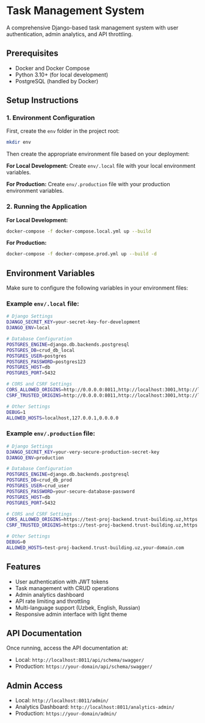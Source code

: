 # Task Management System

A comprehensive Django-based task management system with user authentication, admin analytics, and API throttling.

## Prerequisites

- Docker and Docker Compose
- Python 3.10+ (for local development)
- PostgreSQL (handled by Docker)

## Setup Instructions

### 1. Environment Configuration

First, create the `env` folder in the project root:

```bash
mkdir env
```

Then create the appropriate environment file based on your deployment:

**For Local Development:**
Create `env/.local` file with your local environment variables.

**For Production:**
Create `env/.production` file with your production environment variables.

### 2. Running the Application

**For Local Development:**
```bash
docker-compose -f docker-compose.local.yml up --build
```

**For Production:**
```bash
docker-compose -f docker-compose.prod.yml up --build -d
```

## Environment Variables

Make sure to configure the following variables in your environment files:

### Example `env/.local` file:
```bash
# Django Settings
DJANGO_SECRET_KEY=your-secret-key-for-development
DJANGO_ENV=local

# Database Configuration
POSTGRES_ENGINE=django.db.backends.postgresql
POSTGRES_DB=crud_db_local
POSTGRES_USER=postgres
POSTGRES_PASSWORD=postgres123
POSTGRES_HOST=db
POSTGRES_PORT=5432

# CORS and CSRF Settings
CORS_ALLOWED_ORIGINS=http://0.0.0.0:8011,http://localhost:3001,http://localhost:3000,http://localhost:8011
CSRF_TRUSTED_ORIGINS=http://0.0.0.0:8011,http://localhost:3001,http://localhost:3000,http://localhost:8011

# Other Settings
DEBUG=1
ALLOWED_HOSTS=localhost,127.0.0.1,0.0.0.0
```

### Example `env/.production` file:
```bash
# Django Settings
DJANGO_SECRET_KEY=your-very-secure-production-secret-key
DJANGO_ENV=production

# Database Configuration
POSTGRES_ENGINE=django.db.backends.postgresql
POSTGRES_DB=crud_db_prod
POSTGRES_USER=crud_user
POSTGRES_PASSWORD=your-secure-database-password
POSTGRES_HOST=db
POSTGRES_PORT=5432

# CORS and CSRF Settings
CORS_ALLOWED_ORIGINS=https://test-proj-backend.trust-building.uz,https://test-proj-client.trust-building.uz
CSRF_TRUSTED_ORIGINS=https://test-proj-backend.trust-building.uz,https://test-proj-client.trust-building.uz

# Other Settings
DEBUG=0
ALLOWED_HOSTS=test-proj-backend.trust-building.uz,your-domain.com
```

## Features

- User authentication with JWT tokens
- Task management with CRUD operations
- Admin analytics dashboard
- API rate limiting and throttling
- Multi-language support (Uzbek, English, Russian)
- Responsive admin interface with light theme

## API Documentation

Once running, access the API documentation at:
- Local: `http://localhost:8011/api/schema/swagger/`
- Production: `https://your-domain/api/schema/swagger/`

## Admin Access

- Local: `http://localhost:8011/admin/`
- Analytics Dashboard: `http://localhost:8011/analytics-admin/`
- Production: `https://your-domain/admin/`
